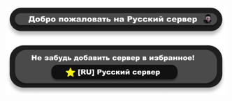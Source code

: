 ![](https://raw.githubusercontent.com/FPh0eniX/mordhauStartScreen/refs/heads/main/MOTD_temp.png)
![](https://raw.githubusercontent.com/FPh0eniX/mordhauStartScreen/refs/heads/main/Favorite.png)
